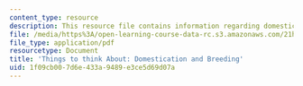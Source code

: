 ```yaml
---
content_type: resource
description: This resource file contains information regarding domestication and breeding.
file: /media/https%3A/open-learning-course-data-rc.s3.amazonaws.com/21h-380j-people-and-other-animals-fall-2013/1f09cb007d6e433a9489e3ce5d69d07a_MIT21H_380F13_read_notes03.pdf
file_type: application/pdf
resourcetype: Document
title: 'Things to think About: Domestication and Breeding'
uid: 1f09cb00-7d6e-433a-9489-e3ce5d69d07a
---
```

